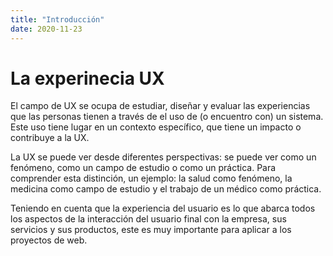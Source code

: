 ```yaml
---
title: "Introducción"
date: 2020-11-23
---
```


# La experinecia UX

El campo de UX se ocupa de estudiar, diseñar y evaluar las experiencias que las personas tienen a través de
el uso de (o encuentro con) un sistema. Este uso tiene lugar en un contexto específico, que tiene un impacto
o contribuye a la UX.

La UX se puede ver desde diferentes perspectivas: se puede ver como un fenómeno, como un campo de estudio o como un
práctica. Para comprender esta distinción, un ejemplo: la salud como fenómeno, la medicina
como campo de estudio y el trabajo de un médico como práctica. 

Teniendo en cuenta que la experiencia del usuario es lo que abarca todos los aspectos de la interacción del usuario final con la empresa, sus servicios y sus productos, este es muy importante para aplicar a los proyectos de web.